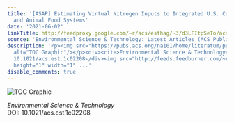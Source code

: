```yaml
---
title: '[ASAP] Estimating Virtual Nitrogen Inputs to Integrated U.S. Corn Ethanol
  and Animal Food Systems'
date: '2021-06-02'
linkTitle: http://feedproxy.google.com/~r/acs/esthag/~3/d3LFItpSeTo/acs.est.1c02208
source: 'Environmental Science & Technology: Latest Articles (ACS Publications)'
description: '<p><img src="https://pubs.acs.org/na101/home/literatum/publisher/achs/journals/content/esthag/0/esthag.ahead-of-print/acs.est.1c02208/20210602/images/medium/es1c02208_0005.gif"
  alt="TOC Graphic"/></p><div><cite>Environmental Science & Technology</cite></div><div>DOI:
  10.1021/acs.est.1c02208</div><img src="http://feeds.feedburner.com/~r/acs/esthag/~4/d3LFItpSeTo"
  height="1" width="1" ...'
disable_comments: true
---
```

<p><img src="https://pubs.acs.org/na101/home/literatum/publisher/achs/journals/content/esthag/0/esthag.ahead-of-print/acs.est.1c02208/20210602/images/medium/es1c02208_0005.gif" alt="TOC Graphic"/></p><div><cite>Environmental Science & Technology</cite></div><div>DOI: 10.1021/acs.est.1c02208</div><img src="http://feeds.feedburner.com/~r/acs/esthag/~4/d3LFItpSeTo" height="1" width="1" ...